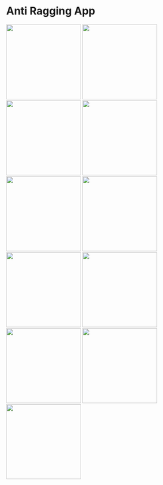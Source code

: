 # Anti Ragging App

<img src="https://preview.ibb.co/cniOqv/1.png" width="200"/> <img src="https://image.ibb.co/cL9wAv/2.png" width="200"/>
<img src="https://image.ibb.co/entdOF/3.png" width="200"/> <img src="https://image.ibb.co/f17oOF/4.png" width="200"/>
<img src="https://image.ibb.co/hddTOF/5.png" width="200"/> <img src="https://image.ibb.co/dNDWAv/6.png" width="200"/>
<img src="https://image.ibb.co/butTOF/7.png" width="200"/> <img src="https://image.ibb.co/n264xa/8.png" width="200"/>
<img src="https://image.ibb.co/b7AHiF/9.png" width="200"/> <img src="https://image.ibb.co/fUkiOF/10.png" width="200"/>
<img src="https://image.ibb.co/d4RhiF/11.png" width="200"/>

